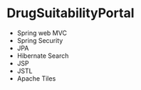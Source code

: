 # DrugSuitabilityPortal
- Spring web MVC
- Spring Security
- JPA
- Hibernate Search
- JSP
- JSTL
- Apache Tiles
